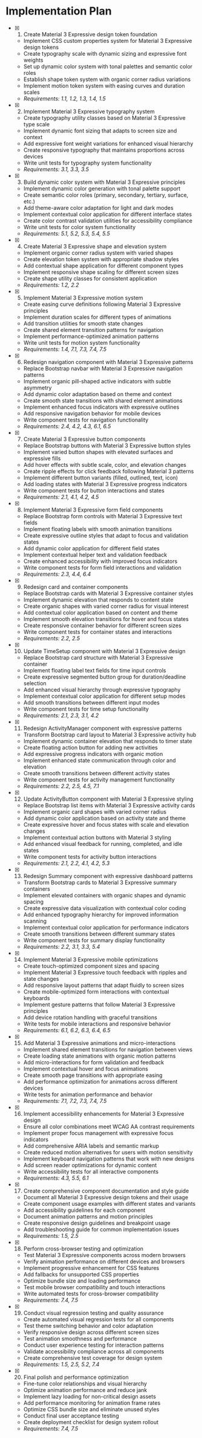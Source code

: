 # Implementation Plan

- [x] 1. Create Material 3 Expressive design token foundation
  - Implement CSS custom properties system for Material 3 Expressive design tokens
  - Create typography scale with dynamic sizing and expressive font weights
  - Set up dynamic color system with tonal palettes and semantic color roles
  - Establish shape token system with organic corner radius variations
  - Implement motion token system with easing curves and duration scales
  - _Requirements: 1.1, 1.2, 1.3, 1.4, 1.5_

- [x] 2. Implement Material 3 Expressive typography system
  - Create typography utility classes based on Material 3 Expressive type scale
  - Implement dynamic font sizing that adapts to screen size and context
  - Add expressive font weight variations for enhanced visual hierarchy
  - Create responsive typography that maintains proportions across devices
  - Write unit tests for typography system functionality
  - _Requirements: 3.1, 3.3, 3.5_

- [x] 3. Build dynamic color system with Material 3 Expressive principles
  - Implement dynamic color generation with tonal palette support
  - Create semantic color roles (primary, secondary, tertiary, surface, etc.)
  - Add theme-aware color adaptation for light and dark modes
  - Implement contextual color application for different interface states
  - Create color contrast validation utilities for accessibility compliance
  - Write unit tests for color system functionality
  - _Requirements: 5.1, 5.2, 5.3, 5.4, 5.5_

- [x] 4. Create Material 3 Expressive shape and elevation system
  - Implement organic corner radius system with varied shapes
  - Create elevation token system with appropriate shadow styles
  - Add contextual shape application for different component types
  - Implement responsive shape scaling for different screen sizes
  - Create shape utility classes for consistent application
  - _Requirements: 1.2, 2.2_

- [x] 5. Implement Material 3 Expressive motion system
  - Create easing curve definitions following Material 3 Expressive principles
  - Implement duration scales for different types of animations
  - Add transition utilities for smooth state changes
  - Create shared element transition patterns for navigation
  - Implement performance-optimized animation patterns
  - Write unit tests for motion system functionality
  - _Requirements: 1.4, 7.1, 7.3, 7.4, 7.5_

- [x] 6. Redesign navigation component with Material 3 Expressive patterns
  - Replace Bootstrap navbar with Material 3 Expressive navigation patterns
  - Implement organic pill-shaped active indicators with subtle asymmetry
  - Add dynamic color adaptation based on theme and context
  - Create smooth state transitions with shared element animations
  - Implement enhanced focus indicators with expressive outlines
  - Add responsive navigation behavior for mobile devices
  - Write component tests for navigation functionality
  - _Requirements: 2.4, 4.2, 4.3, 6.1, 6.5_

- [x] 7. Create Material 3 Expressive button components
  - Replace Bootstrap buttons with Material 3 Expressive button styles
  - Implement varied button shapes with elevated surfaces and expressive fills
  - Add hover effects with subtle scale, color, and elevation changes
  - Create ripple effects for click feedback following Material 3 patterns
  - Implement different button variants (filled, outlined, text, icon)
  - Add loading states with Material 3 Expressive progress indicators
  - Write component tests for button interactions and states
  - _Requirements: 2.1, 4.1, 4.2, 4.5_

- [x] 8. Implement Material 3 Expressive form field components
  - Replace Bootstrap form controls with Material 3 Expressive text fields
  - Implement floating labels with smooth animation transitions
  - Create expressive outline styles that adapt to focus and validation states
  - Add dynamic color application for different field states
  - Implement contextual helper text and validation feedback
  - Create enhanced accessibility with improved focus indicators
  - Write component tests for form field interactions and validation
  - _Requirements: 2.3, 4.4, 6.4_

- [x] 9. Redesign card and container components
  - Replace Bootstrap cards with Material 3 Expressive container styles
  - Implement dynamic elevation that responds to content state
  - Create organic shapes with varied corner radius for visual interest
  - Add contextual color application based on content and theme
  - Implement smooth elevation transitions for hover and focus states
  - Create responsive container behavior for different screen sizes
  - Write component tests for container states and interactions
  - _Requirements: 2.2, 2.5_

- [x] 10. Update TimeSetup component with Material 3 Expressive design
  - Replace Bootstrap card structure with Material 3 Expressive container
  - Implement floating label text fields for time input controls
  - Create expressive segmented button group for duration/deadline selection
  - Add enhanced visual hierarchy through expressive typography
  - Implement contextual color application for different setup modes
  - Add smooth transitions between different input modes
  - Write component tests for time setup functionality
  - _Requirements: 2.1, 2.3, 3.1, 4.2_

- [x] 11. Redesign ActivityManager component with expressive patterns
  - Transform Bootstrap card layout to Material 3 Expressive activity hub
  - Implement dynamic container elevation that responds to timer state
  - Create floating action button for adding new activities
  - Add expressive progress indicators with organic motion
  - Implement enhanced state communication through color and elevation
  - Create smooth transitions between different activity states
  - Write component tests for activity management functionality
  - _Requirements: 2.2, 2.5, 4.5, 7.1_

- [x] 12. Update ActivityButton component with Material 3 Expressive styling
  - Replace Bootstrap list items with Material 3 Expressive activity cards
  - Implement organic card shapes with varied corner radius
  - Add dynamic color application based on activity state and theme
  - Create expressive hover and focus states with scale and elevation changes
  - Implement contextual action buttons with Material 3 styling
  - Add enhanced visual feedback for running, completed, and idle states
  - Write component tests for activity button interactions
  - _Requirements: 2.1, 2.2, 4.1, 4.2, 5.3_

- [x] 13. Redesign Summary component with expressive dashboard patterns
  - Transform Bootstrap cards to Material 3 Expressive summary containers
  - Implement elevated containers with organic shapes and dynamic spacing
  - Create expressive data visualization with contextual color coding
  - Add enhanced typography hierarchy for improved information scanning
  - Implement contextual color application for performance indicators
  - Create smooth transitions between different summary states
  - Write component tests for summary display functionality
  - _Requirements: 2.2, 3.1, 3.3, 5.4_

- [x] 14. Implement Material 3 Expressive mobile optimizations
  - Create touch-optimized component sizes and spacing
  - Implement Material 3 Expressive touch feedback with ripples and state changes
  - Add responsive layout patterns that adapt fluidly to screen sizes
  - Create mobile-optimized form interactions with contextual keyboards
  - Implement gesture patterns that follow Material 3 Expressive principles
  - Add device rotation handling with graceful transitions
  - Write tests for mobile interactions and responsive behavior
  - _Requirements: 6.1, 6.2, 6.3, 6.4, 6.5_

- [x] 15. Add Material 3 Expressive animations and micro-interactions
  - Implement shared element transitions for navigation between views
  - Create loading state animations with organic motion patterns
  - Add micro-interactions for form validation and feedback
  - Implement contextual hover and focus animations
  - Create smooth page transitions with appropriate easing
  - Add performance optimization for animations across different devices
  - Write tests for animation performance and behavior
  - _Requirements: 7.1, 7.2, 7.3, 7.4, 7.5_

- [x] 16. Implement accessibility enhancements for Material 3 Expressive design
  - Ensure all color combinations meet WCAG AA contrast requirements
  - Implement proper focus management with expressive focus indicators
  - Add comprehensive ARIA labels and semantic markup
  - Create reduced motion alternatives for users with motion sensitivity
  - Implement keyboard navigation patterns that work with new designs
  - Add screen reader optimizations for dynamic content
  - Write accessibility tests for all interactive components
  - _Requirements: 4.3, 5.5, 6.1_

- [x] 17. Create comprehensive component documentation and style guide
  - Document all Material 3 Expressive design tokens and their usage
  - Create component usage examples with different states and variants
  - Add accessibility guidelines for each component
  - Document animation patterns and motion principles
  - Create responsive design guidelines and breakpoint usage
  - Add troubleshooting guide for common implementation issues
  - _Requirements: 1.5, 2.5_

- [x] 18. Perform cross-browser testing and optimization
  - Test Material 3 Expressive components across modern browsers
  - Verify animation performance on different devices and browsers
  - Implement progressive enhancement for CSS features
  - Add fallbacks for unsupported CSS properties
  - Optimize bundle size and loading performance
  - Test mobile browser compatibility and touch interactions
  - Write automated tests for cross-browser compatibility
  - _Requirements: 7.4, 7.5_

- [x] 19. Conduct visual regression testing and quality assurance
  - Create automated visual regression tests for all components
  - Test theme switching behavior and color adaptation
  - Verify responsive design across different screen sizes
  - Test animation smoothness and performance
  - Conduct user experience testing for interaction patterns
  - Validate accessibility compliance across all components
  - Create comprehensive test coverage for design system
  - _Requirements: 1.5, 2.5, 5.2, 7.4_

- [x] 20. Final polish and performance optimization
  - Fine-tune color relationships and visual hierarchy
  - Optimize animation performance and reduce jank
  - Implement lazy loading for non-critical design assets
  - Add performance monitoring for animation frame rates
  - Optimize CSS bundle size and eliminate unused styles
  - Conduct final user acceptance testing
  - Create deployment checklist for design system rollout
  - _Requirements: 7.4, 7.5_